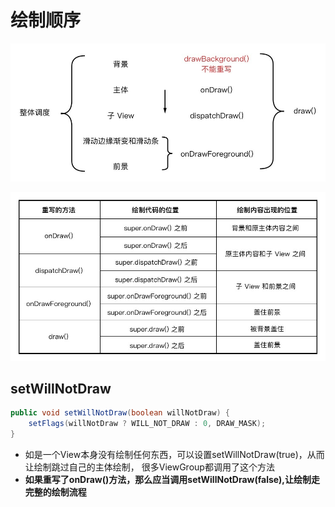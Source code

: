 # 绘制顺序

![绘制流程](./../../image-resources/customview/canvas/绘制流程.jpg)

![重写各种绘制方法](./../../image-resources/customview/canvas/重写各种绘制方法.jpg)

## setWillNotDraw

```java
public void setWillNotDraw(boolean willNotDraw) {
    setFlags(willNotDraw ? WILL_NOT_DRAW : 0, DRAW_MASK);
}
```

- 如是一个View本身没有绘制任何东西，可以设置setWillNotDraw(true)，从而让绘制跳过自己的主体绘制，
 很多ViewGroup都调用了这个方法
- **如果重写了onDraw()方法，那么应当调用setWillNotDraw(false),让绘制走完整的绘制流程**
